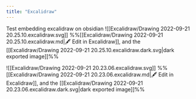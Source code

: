 ```yaml
---
title: "Excalidraw"
---
```


Test embedding excalidraw on obsidian
![[Excalidraw/Drawing 2022-09-21 20.25.10.excalidraw.svg]]
%%[[Excalidraw/Drawing 2022-09-21 20.25.10.excalidraw.md|🖋 Edit in Excalidraw]], and the [[Excalidraw/Drawing 2022-09-21 20.25.10.excalidraw.dark.svg|dark exported image]]%%

![[Excalidraw/Drawing 2022-09-21 20.23.06.excalidraw.svg]]
%%[[Excalidraw/Drawing 2022-09-21 20.23.06.excalidraw.md|🖋 Edit in Excalidraw]], and the [[Excalidraw/Drawing 2022-09-21 20.23.06.excalidraw.dark.svg|dark exported image]]%%